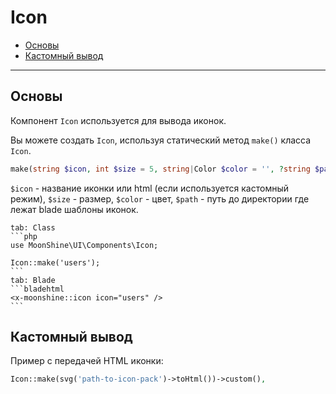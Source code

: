 # Icon

- [Основы](#basics)
- [Кастомный вывод](#custom)

---

<a name="basics"></a>
## Основы

Компонент `Icon` используется для вывода иконок.

Вы можете создать `Icon`, используя статический метод `make()` класса `Icon`.

```php
make(string $icon, int $size = 5, string|Color $color = '', ?string $path = null)
```

`$icon` - название иконки или html (если используется кастомный режим),
`$size` - размер,
`$color` - цвет,
`$path` - путь до директории где лежат blade шаблоны иконок.

~~~tabs
tab: Class
```php
use MoonShine\UI\Components\Icon;

Icon::make('users');
```
tab: Blade
```bladehtml
<x-moonshine::icon icon="users" />
```
~~~

<a name="custom"></a>
## Кастомный вывод

Пример с передачей HTML иконки:

```php
Icon::make(svg('path-to-icon-pack')->toHtml())->custom(),
```
